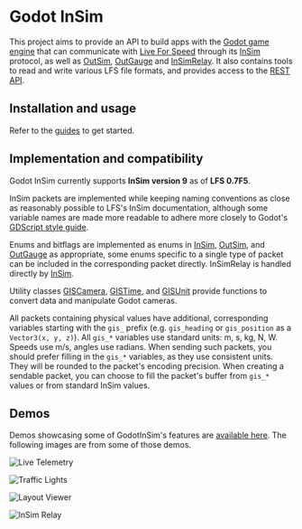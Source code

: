 # Godot InSim

This project aims to provide an API to build apps with the [Godot game engine](https://godotengine.org/)
that can communicate with [Live For Speed](https://www.lfs.net) through its [InSim](/docs/guides/getting_started/insim)
protocol, as well as [OutSim](/docs/guides/getting_started/outsim), [OutGauge](/docs/guides/getting_started/outgauge)
and [InSimRelay](/docs/guides/getting_started/relay). It also contains tools to read and write various LFS file
formats, and provides access to the [REST API](/docs/guides/getting_started/rest_api).

## Installation and usage

Refer to the [guides](/docs/guides) to get started.

## Implementation and compatibility

Godot InSim currently supports **InSim version 9** as of **LFS 0.7F5**.

InSim packets are implemented while keeping naming conventions as close as reasonably possible
to LFS's InSim documentation, although some variable names are made more readable to adhere
more closely to Godot's
[GDScript style guide](https://docs.godotengine.org/en/stable/tutorials/scripting/gdscript/gdscript_styleguide.html).

Enums and bitflags are implemented as enums in [InSim](/docs/class_ref/InSim), [OutSim](/docs/class_ref/OutSim),
and [OutGauge](/docs/class_ref/OutGauge) as appropriate, some enums specific to a single type of packet can be
included in the corresponding packet directly. InSimRelay is handled directly by
[InSim](/docs/class_ref/InSim#class_InSim_property_is_relay).

Utility classes [GISCamera](/docs/class_ref/GISCamera), [GISTime](/docs/class_ref/GISTime), and
[GISUnit](/docs/class_ref/GISUnit) provide functions to convert data and manipulate Godot cameras.

All packets containing physical values have additional, corresponding variables starting with
the `gis_` prefix (e.g. `gis_heading` or `gis_position` as a `Vector3(x, y, z)`). All `gis_*`
variables use standard units: m, s, kg, N, W. Speeds use m/s, angles use radians. When sending
such packets, you should prefer filling in the `gis_*` variables, as they use consistent units.
They will be rounded to the packet's encoding precision. When creating a sendable packet, you can
choose to fill the packet's buffer from `gis_*` values or from standard InSim values.

## Demos

Demos showcasing some of GodotInSim's features are [available here](/docs/guides/demos/intro).
The following images are from some of those demos.

![Live Telemetry](/img/homepage/telemetry_2.jpg)

![Traffic Lights](/img/homepage/traffic_lights_2.jpg)

![Layout Viewer](/img/homepage/layout_viewer_gis.jpg)

![InSim Relay](/img/homepage/relay.jpg)
